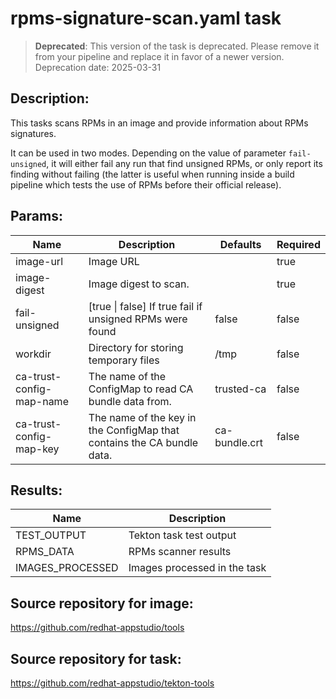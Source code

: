 # rpms-signature-scan.yaml task

> **Deprecated**: This version of the task is deprecated. Please remove it from your
  pipeline and replace it in favor of a newer version. Deprecation date: 2025-03-31

## Description:
This tasks scans RPMs in an image and provide information about RPMs signatures.

It can be used in two modes. Depending on the value of parameter `fail-unsigned`, it
will either fail any run that find unsigned RPMs, or only report its finding without
failing (the latter is useful when running inside a build pipeline which tests the use of RPMs before their official release).

## Params:

| Name                     | Description                                                            | Defaults      | Required |
|--------------------------|------------------------------------------------------------------------|---------------|----------|
| image-url                | Image URL                                                              |               | true     |
| image-digest             | Image digest to scan.                                                  |               | true     |
| fail-unsigned            | [true \| false] If true fail if unsigned RPMs were found               | false         | false    |
| workdir                  | Directory for storing temporary files                                  | /tmp          | false    |
| ca-trust-config-map-name | The name of the ConfigMap to read CA bundle data from.                 | trusted-ca    | false    |
| ca-trust-config-map-key  | The name of the key in the ConfigMap that contains the CA bundle data. | ca-bundle.crt | false    |

## Results:

| Name              | Description                  |
|-------------------|------------------------------|
| TEST_OUTPUT       | Tekton task test output      |
| RPMS_DATA         | RPMs scanner results         |
| IMAGES_PROCESSED  | Images processed in the task |

## Source repository for image:
https://github.com/redhat-appstudio/tools

## Source repository for task:
https://github.com/redhat-appstudio/tekton-tools
